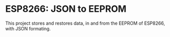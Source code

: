 # ESP8266: JSON to EEPROM

This project stores and restores data, in and from the EEPROM of ESP8266, with JSON formating.
